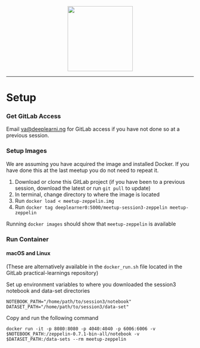 <div align='center'>
    <img height='175px' src='http://deeplearni.ng/static/img/dl_header_logo.png'/>
</div>

-----------------

# Setup

### Get GitLab Access

Email va@deeplearni.ng for GitLab access if you have not done so at a previous session. 

### Setup Images
 
We are assuming you have acquired the image and installed Docker. If you have done this at the last meetup you do not need to repeat it.

1. Download or clone this GitLab project (if you have been to a previous session, download the latest or run `git pull` to update)
2. In terminal, change directory to where the image is located
3. Run `docker load < meetup-zeppelin.img`
4. Run ```docker tag deeplearner0:5000/meetup-session3-zeppelin meetup-zeppelin```

Running `docker images` should show that `meetup-zeppelin` is available

### Run Container

#### macOS and Linux

(These are alternatively available in the `docker_run.sh` file located in the GitLab practical-learnings repository)

Set up environment variables to where you downloaded the session3 notebook and data-set directories

```
NOTEBOOK_PATH="/home/path/to/session3/notebook"
DATASET_PATH="/home/path/to/session3/data-set"
```
Copy and run the following command

```
docker run -it -p 8080:8080 -p 4040:4040 -p 6006:6006 -v $NOTEBOOK_PATH:/zeppelin-0.7.1-bin-all/notebook -v $DATASET_PATH:/data-sets --rm meetup-zeppelin
```